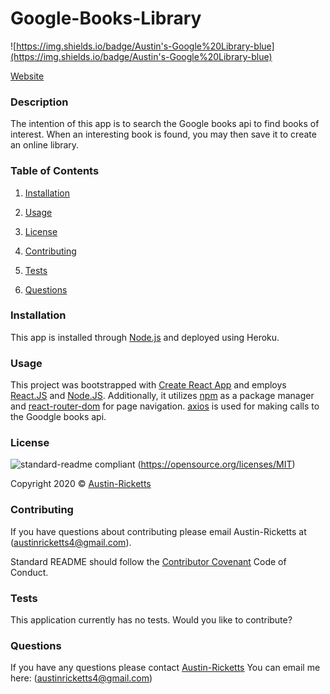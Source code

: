 # Google-Books-Library

![https://img.shields.io/badge/Austin's-Google%20Library-blue](https://img.shields.io/badge/Austin's-Google%20Library-blue)

[Website](https://react-google-library-search.herokuapp.com/)

### Description
The intention of this app is to search the Google books api to find books of interest. When an interesting book is found, you may then save it to create an online library.

### Table of Contents 

1. [Installation](#installation)

2. [Usage](#usage)

3. [License](#license)

4. [Contributing](#contributing)

5. [Tests](#tests)

6. [Questions](#questions)

### Installation

This app is installed through [Node.js](https://nodejs.org/en/) and deployed using Heroku.

### Usage

This project was bootstrapped with [Create React App](https://github.com/facebook/create-react-app) and employs [React.JS](https://reactjs.org/) and [Node.JS](https://nodejs.org/en/). Additionally, it utilizes [npm](https://www.npmjs.com/) as a package manager and [react-router-dom](https://www.npmjs.com/package/react-router-dom) for page navigation. [axios](https://www.npmjs.com/package/axios) is used for making calls to the Goodgle books api.

### License

![standard-readme compliant](https://img.shields.io/badge/License-MIT-yellow.svg)
(https://opensource.org/licenses/MIT)

Copyright 2020 © [Austin-Ricketts](https://github.com/Austin-Ricketts/readme-generator)

### Contributing

If you have questions about contributing please email Austin-Ricketts at (austinricketts4@gmail.com).

Standard README should follow the [Contributor Covenant](https://www.contributor-covenant.org/version/1/3/0/code-of-conduct/) Code of Conduct.

### Tests

This application currently has no tests. Would you like to contribute?

### Questions

If you have any questions please contact [Austin-Ricketts](https://github.com/Austin-Ricketts)
You can email me here: (austinricketts4@gmail.com)

